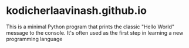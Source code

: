 # kodicherlaavinash.github.io

This is a minimal Python program that prints the classic "Hello World" message to the console.
It's often used as the first step in learning a new programming language

